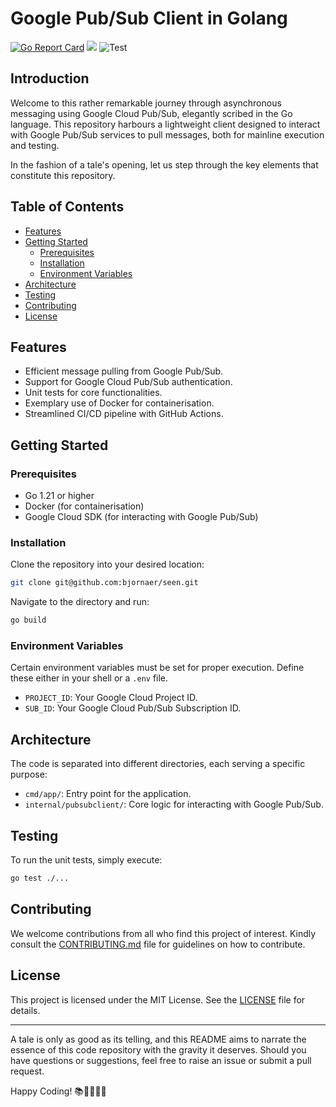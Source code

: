 # Google Pub/Sub Client in Golang
[![Go Report Card](https://goreportcard.com/badge/github.com/bjornaer/seen)](https://goreportcard.com/report/github.com/bjornaer/seen)
[![](https://tokei.rs/b1/github/bjornaer/seen?category=code)](https://github.com/bjornaer/seen)
![Test](https://github.com/bjornaer/seen/actions/workflows/build_and_push.yml/badge.svg)



## Introduction

Welcome to this rather remarkable journey through asynchronous messaging using Google Cloud Pub/Sub, elegantly scribed in the Go language. This repository harbours a lightweight client designed to interact with Google Pub/Sub services to pull messages, both for mainline execution and testing.

In the fashion of a tale's opening, let us step through the key elements that constitute this repository.

## Table of Contents

- [Features](#features)
- [Getting Started](#getting-started)
  - [Prerequisites](#prerequisites)
  - [Installation](#installation)
  - [Environment Variables](#environment-variables)
- [Architecture](#architecture)
- [Testing](#testing)
- [Contributing](#contributing)
- [License](#license)

## Features

- Efficient message pulling from Google Pub/Sub.
- Support for Google Cloud Pub/Sub authentication.
- Unit tests for core functionalities.
- Exemplary use of Docker for containerisation.
- Streamlined CI/CD pipeline with GitHub Actions.

## Getting Started

### Prerequisites

- Go 1.21 or higher
- Docker (for containerisation)
- Google Cloud SDK (for interacting with Google Pub/Sub)

### Installation

Clone the repository into your desired location:

```sh
git clone git@github.com:bjornaer/seen.git
```

Navigate to the directory and run:

```sh
go build
```

### Environment Variables

Certain environment variables must be set for proper execution. Define these either in your shell or a `.env` file.

- `PROJECT_ID`: Your Google Cloud Project ID.
- `SUB_ID`: Your Google Cloud Pub/Sub Subscription ID.

## Architecture

The code is separated into different directories, each serving a specific purpose:

- `cmd/app/`: Entry point for the application.
- `internal/pubsubclient/`: Core logic for interacting with Google Pub/Sub.

## Testing

To run the unit tests, simply execute:

```sh
go test ./...
```

## Contributing

We welcome contributions from all who find this project of interest. Kindly consult the [CONTRIBUTING.md](CONTRIBUTING.md) file for guidelines on how to contribute.

## License

This project is licensed under the MIT License. See the [LICENSE](LICENSE) file for details.

---

A tale is only as good as its telling, and this README aims to narrate the essence of this code repository with the gravity it deserves. Should you have questions or suggestions, feel free to raise an issue or submit a pull request.

Happy Coding! 📚👨‍💻👩‍💻